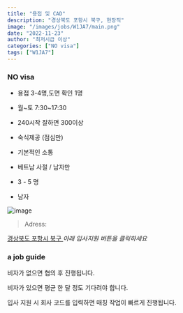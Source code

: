```yaml
---
title: "용접 및 CAD"
description: "경상북도 포항시 북구, 현장직"
image: "/images/jobs/W1JA7/main.png"
date: "2022-11-23"
author: "최저시급 이상"
categories: ["NO visa"]
tags: ["W1JA7"]
---
```


<!--### need a visa-->
### NO visa

* 용접 3-4명,도면 확인 1명

* 월~토 7:30~17:30
* 240시작 잘하면 300이상

* 숙식제공 (점심만)
* 기본적인 소통
* 베트남 사절 / 남자만
* 3 - 5 명
* 남자

![image](/images/jobs/W1JA7/map.png)

> Adress:
<a target="_blank" rel="noopener noreferrer" href="https://map.naver.com/v5/search/%ED%8F%AC%ED%95%AD%EC%8B%9C%20%EB%B6%81%EA%B5%AC%20%EC%B2%AD%ED%95%98%EB%A9%B4/address/14397830.504105192,4328115.377841948,%EA%B2%BD%EC%83%81%EB%B6%81%EB%8F%84%20%ED%8F%AC%ED%95%AD%EC%8B%9C%20%EB%B6%81%EA%B5%AC%20%EC%B2%AD%ED%95%98%EB%A9%B4,adm?c=14136216.1214377,4307132.8921231,6.83,0,0,0,dh&isCorrectAnswer=true">
    경상북도 포항시 북구
</a>
<!--
한3
외5
Ch벤딩	
포항시 북구 청하면 신흥리
대표	
010-3884-6548	
-->
<cite>아래 입사지원 버튼을 클릭하세요</cite>

### a job guide
비자가 없으면 협의 후 진행됩니다.

비자가 있으면 평균 한 달 정도 기다려야 합니다.

입사 지원 시 회사 코드를 입력하면 매칭 작업이 빠르게 진행됩니다.